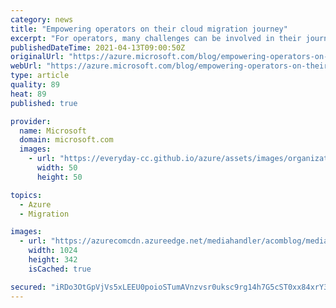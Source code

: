 ```yaml
---
category: news
title: "Empowering operators on their cloud migration journey"
excerpt: "For operators, many challenges can be involved in their journey to the cloud, some more complex than others. Here, it is important to note that when it comes to operators’ path to cloud migration, there is no such thing as a one-size-fits-all solution."
publishedDateTime: 2021-04-13T09:00:50Z
originalUrl: "https://azure.microsoft.com/blog/empowering-operators-on-their-cloud-migration-journey/"
webUrl: "https://azure.microsoft.com/blog/empowering-operators-on-their-cloud-migration-journey/"
type: article
quality: 89
heat: 89
published: true

provider:
  name: Microsoft
  domain: microsoft.com
  images:
    - url: "https://everyday-cc.github.io/azure/assets/images/organizations/microsoft.com-50x50.jpg"
      width: 50
      height: 50

topics:
  - Azure
  - Migration

images:
  - url: "https://azurecomcdn.azureedge.net/mediahandler/acomblog/media/Default/blog/e7bbac9a-6dcc-451a-8a6f-fc763b5e87ff.png"
    width: 1024
    height: 342
    isCached: true

secured: "iRDo3OtGpVjVs5xLEEU0poioSTumAVnzvsr0uksc9rg14h7G5cST0xx84xrY3hnmhsEfzbuWyThHHYcxk8DQ93oGsouua6EKNkP6vtB8bjdROZ5AgRgFs4M+4MLxkgF5Qs0XdYNdWzO3v4yVPhuhkGyTGIRj36gk3FqBfN7c6ohW7u+nmc1EWR/1kb9G65DVGqcJr2IxlBLvwIWyPmCYdDU7HA8J7mgPsCzR/tR5swezqSjjFna+4ZpG8g0Me4KYhNZAw1bz6PbbZlWqoM80KmjK09IeA8w4mDet+l8Nb1gTJVDxKV0FQI36XdTQfbqLv2vjcB9MLbSE/5Y9OYzuexhjyPcqFwEa82X4013VFRc=;PRM/723DRQ0jLY02efAPsw=="
---
```


